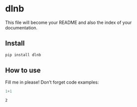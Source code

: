dlnb
================

<!-- WARNING: THIS FILE WAS AUTOGENERATED! DO NOT EDIT! -->

This file will become your README and also the index of your
documentation.

## Install

``` sh
pip install dlnb
```

## How to use

Fill me in please! Don’t forget code examples:

``` python
1+1
```

    2
